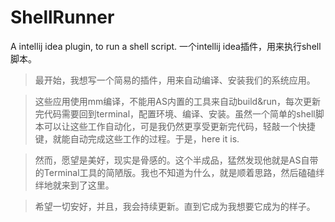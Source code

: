 # ShellRunner

A intellij idea plugin, to run a shell script.
一个intellij idea插件，用来执行shell脚本。

> 最开始，我想写一个简易的插件，用来自动编译、安装我们的系统应用。

> 这些应用使用mm编译，不能用AS内置的工具来自动build&run，每次更新完代码需要回到terminal，配置环境、编译、安装。虽然一个简单的shell脚本可以让这些工作自动化，可是我仍然更享受更新完代码，轻敲一个快捷键，就能自动完成这些工作的过程。于是，here it is.

> 然而，愿望是美好，现实是骨感的。这个半成品，猛然发现他就是AS自带的Terminal工具的简陋版。我也不知道为什么，就是顺着思路，然后磕磕绊绊地就来到了这里。

> 希望一切安好，并且，我会持续更新。直到它成为我想要它成为的样子。


